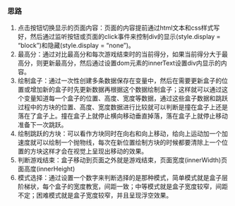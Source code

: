 ### 思路
1. 点击按钮切换显示的页面内容：页面的内容提前通过html文本和css样式写好，然后通过监听按钮或页面的click事件来控制div的显示(style.display = “block”)和隐藏(style.display = “none”)。
2. 最高分：通过对比最高分和每次游戏结束时的当前得分，如果当前得分大于最高分，则更新最高分，然后通过设置dom元素的innerText设置div内显示的内容。
3. 绘制盒子：通过一次性创建多条数据保存在变量中，然后在需要更新盒子的位置或增加新的盒子时先更新数据再根据这个数据绘制盒子；这样就可以通过这个变量知道每一个盒子的位置、高度、宽度等数据，通过这些盒子数据和跳跃过程中的方块的位置、高度、宽度数据进行比较就可以判断是撞在盒子上还是落在了盒子上。撞在盒子上就停止横向移动垂直掉落，落在盒子上就停止移动准备下一次跳跃。
4. 绘制跳跃的方块：可以看作方块同时在向右和向上移动，给向上运动加一个加速度就可以绘制一个抛物线，每次在新位置绘制方块的时候都要清除上一个位置的方块这样才会在视觉上呈现出移动的效果。
5. 判断游戏结束：盒子移动到页面之外就是游戏结束，页面宽度(innerWidth)页面高度(innerHeight)
6. 模式选择：通过设置一个数字来判断选择的是那种模式，简单模式就是盒子层阶梯状，每个盒子的宽度教宽，间距一致；中等模式就是盒子宽度较窄，间距不定；困难模式就是盒子宽度较窄，并且呈现浮空效果。